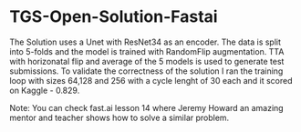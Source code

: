 # TGS-Open-Solution-Fastai

The Solution uses a Unet with ResNet34 as an encoder. The data is split into 5-folds and the model is trained with RandomFlip augmentation. TTA with horizonatal flip and average of the 5 models is used to generate test submissions. To validate the correctness of the solution I ran the training loop with sizes 64,128 and 256 with a cycle lenght of 30 each and it scored on Kaggle - 0.829.

Note: You can check fast.ai lesson 14 where Jeremy Howard an amazing mentor and teacher shows how to solve a similar problem. 
